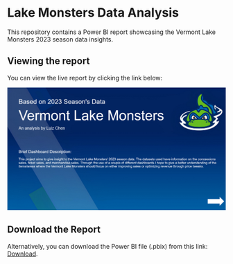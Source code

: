# Lake Monsters Data Analysis

This repository contains a Power BI report showcasing the Vermont Lake Monsters 2023 season data insights.

## Viewing the report

You can view the live report by clicking the link below:

[![View Report](https://github.com/ChenLuiz/LakeMonstersData/blob/main/powerbi_thumbnail.png)](https://app.powerbi.com/reportEmbed?reportId=db2a7cac-a51a-44b4-9768-154d76fa2136&autoAuth=true&ctid=d51d7a76-142c-4c45-9d41-c73ad5724b90)

## Download the Report

Alternatively, you can download the Power BI file (.pbix) from this link: [Download](https://github.com/ChenLuiz/LakeMonstersData/tree/main).
